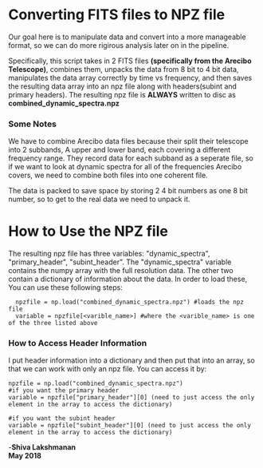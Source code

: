 # Converting FITS files to NPZ file

  Our goal here is to manipulate data and convert into a more manageable format, so we can do more rigirous analysis later on
  in the pipeline. 
  
  Specifically, this script takes in 2 FITS files **(specifically from the Arecibo Telescope)**, combines them, unpacks the data
  from 8 bit to 4 bit data, manipulates the data array correctly by time vs frequency, and then saves the resulting data array into 
  an npz file along with headers(subint and primary headers). The resulting npz file is **ALWAYS** written to disc as **combined_dynamic_spectra.npz**
  
  ### Some Notes
  
  We have to combine Arecibo data files because their split their telescope into 2 subbands, A upper and lower band, each covering a different frequency range. 
  They record data for each subband as a seperate file, so if we want to look at dynamic spectra for all of the frequencies Arecibo covers, we need to combine both files
  into one coherent file. 
  
  The data is packed to save space by storing 2 4 bit numbers as one 8 bit number, so to get to the real data we need to unpack it.
  
  # How to Use the NPZ file
  The resulting npz file has three variables: "dynamic_spectra", "primary_header", "subint_header". 
  The "dynamic_spectra" variable contains the numpy array with the full resolution data. 
  The other two contain a dictionary of information about the data. 
  In order to load these, You can use these following steps:
  
      npzfile = np.load("combined_dynamic_spectra.npz") #loads the npz file
      variable = npzfile[<varible_name>] #where the <varible_name> is one of the three listed above
 
 ### How to Access Header Information
 
 I put header information into a dictionary and then put that into an array, so that we can work with only an npz file.
 You can access it by:
 
    npzfile = np.load("combined_dynamic_spectra.npz")
    #if you want the primary header
    variable = npzfile["primary_header"][0] (need to just access the only element in the array to access the dictionary)
    
    #if you want the subint header
    variable = npzfile["subint_header"][0] (need to just access the only element in the array to access the dictionary)
  
  -**Shiva Lakshmanan**  
   **May 2018**
  
